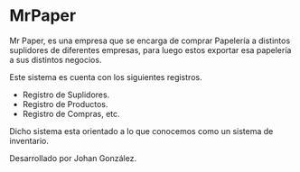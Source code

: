 # MrPaper
Mr Paper, es una empresa que se encarga de comprar Papelería a distintos suplidores de diferentes empresas, para luego estos exportar esa papelería a sus distintos negocios.

Este sistema es cuenta con los siguientes registros.

- Registro de Suplidores. 
- Registro de Productos.
- Registro de Compras, etc.

Dicho sistema esta orientado a lo que conocemos como un sistema de inventario.

Desarrollado por Johan González. 

